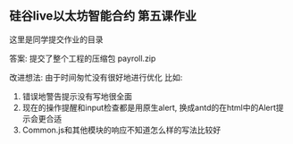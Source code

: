## 硅谷live以太坊智能合约 第五课作业
这里是同学提交作业的目录

答案: 
提交了整个工程的压缩包 payroll.zip

改进想法:
由于时间匆忙没有很好地进行优化 比如:
1. 错误地警告提示没有写地很全面
2. 现在的操作提醒和input检查都是用原生alert, 换成antd的在html中的Alert提示会更合适
3. Common.js和其他模块的响应不知道怎么样的写法比较好
